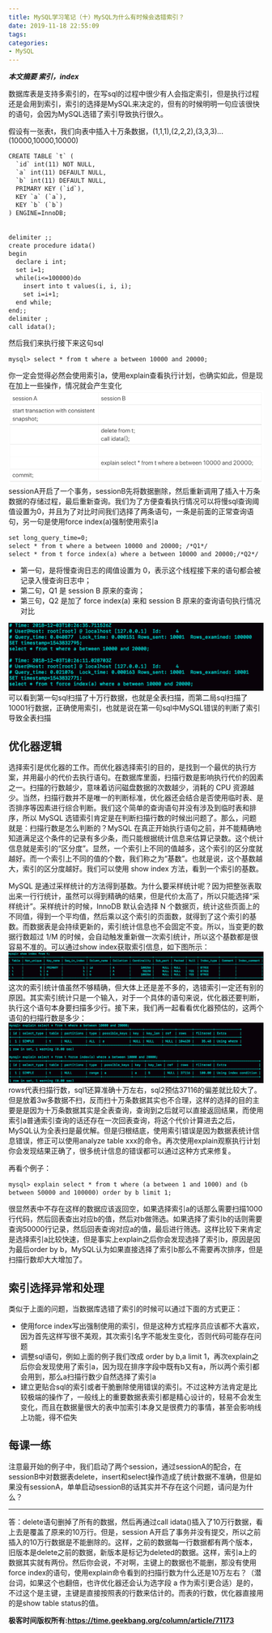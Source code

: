 ```yaml
---
title: MySQL学习笔记（十）MySQL为什么有时候会选错索引？
date: 2019-11-18 22:55:09
tags: 
categories:
- MySQL
---
```


***本文摘要 索引，index***

<!--more-->

数据库表是支持多索引的，在写sql的过程中很少有人会指定索引，但是执行过程还是会用到索引，索引的选择是MySQL来决定的，但有的时候明明一句应该很快的语句，会因为MySQL选错了索引导致执行很久。

假设有一张表t，我们向表中插入十万条数据，(1,1,1),(2,2,2),(3,3,3)...(10000,10000,10000)
```
CREATE TABLE `t` (
  `id` int(11) NOT NULL,
  `a` int(11) DEFAULT NULL,
  `b` int(11) DEFAULT NULL,
  PRIMARY KEY (`id`),
  KEY `a` (`a`),
  KEY `b` (`b`)
) ENGINE=InnoDB;


delimiter ;;
create procedure idata()
begin
  declare i int;
  set i=1;
  while(i<=100000)do
    insert into t values(i, i, i);
    set i=i+1;
  end while;
end;;
delimiter ;
call idata();
```
然后我们来执行接下来这句sql
```
mysql> select * from t where a between 10000 and 20000;
```
你一定会觉得必然会使用索引a，使用explain查看执行计划，也确实如此，但是现在加上一些操作，情况就会产生变化
![](/image/invalid-index1.jpg)
sessionA开启了一个事务，sessionB先将数据删除，然后重新调用了插入十万条数据的存储过程，最后重新查询。我们为了方便查看执行情况可以将慢sql查询阈值设置为0，并且为了对比时间我们选择了两条语句，一条是前面的正常查询语句，另一句是使用force index(a)强制使用索引a
```
set long_query_time=0;
select * from t where a between 10000 and 20000; /*Q1*/
select * from t force index(a) where a between 10000 and 20000;/*Q2*/
```
* 第一句，是将慢查询日志的阈值设置为 0，表示这个线程接下来的语句都会被记录入慢查询日志中；
* 第二句，Q1 是 session B 原来的查询；
* 第三句，Q2 是加了 force index(a) 来和 session B 原来的查询语句执行情况对比

![](/image/invalid-index2.jpg)
可以看到第一句sql扫描了十万行数据，也就是全表扫描，而第二局sql扫描了10001行数据，正确使用索引，也就是说在第一句sql中MySQL错误的判断了索引导致全表扫描

## 优化器逻辑
选择索引是优化器的工作。而优化器选择索引的目的，是找到一个最优的执行方案，并用最小的代价去执行语句。在数据库里面，扫描行数是影响执行代价的因素之一。扫描的行数越少，意味着访问磁盘数据的次数越少，消耗的 CPU 资源越少。当然，扫描行数并不是唯一的判断标准，优化器还会结合是否使用临时表、是否排序等因素进行综合判断。我们这个简单的查询语句并没有涉及到临时表和排序，所以 MySQL 选错索引肯定是在判断扫描行数的时候出问题了。那么，问题就是：扫描行数是怎么判断的？MySQL 在真正开始执行语句之前，并不能精确地知道满足这个条件的记录有多少条，而只能根据统计信息来估算记录数。这个统计信息就是索引的“区分度”。显然，一个索引上不同的值越多，这个索引的区分度就越好。而一个索引上不同的值的个数，我们称之为“基数”。也就是说，这个基数越大，索引的区分度越好。我们可以使用 show index 方法，看到一个索引的基数。

MySQL 是通过采样统计的方法得到基数。为什么要采样统计呢？因为把整张表取出来一行行统计，虽然可以得到精确的结果，但是代价太高了，所以只能选择“采样统计”。采样统计的时候，InnoDB 默认会选择 N 个数据页，统计这些页面上的不同值，得到一个平均值，然后乘以这个索引的页面数，就得到了这个索引的基数。而数据表是会持续更新的，索引统计信息也不会固定不变。所以，当变更的数据行数超过 1/M 的时候，会自动触发重新做一次索引统计，所以这个基数都是很容易不准的。可以通过show index获取索引信息，如下图所示：
![](/image/invalid-index3.jpg)
这次的索引统计值虽然不够精确，但大体上还是差不多的，选错索引一定还有别的原因。其实索引统计只是一个输入，对于一个具体的语句来说，优化器还要判断，执行这个语句本身要扫描多少行。接下来，我们再一起看看优化器预估的，这两个语句的扫描行数是多少：
![](/image/invalid-index4.jpg)
rows代表扫描行数，sql1还算准确十万左右，sql2预估37116的偏差就比较大了。但是放着3w多数据不扫，反而扫十万条数据其实也不合理，这样的选择的目的主要是是因为十万条数据其实是全表查询，查询到之后就可以直接返回结果，而使用索引a普通索引查询的话还存在一次回表查询，将这个代价计算进去之后，MySQL认为全表扫是最优解。但是归根结底，使用索引错误是因为数据表统计信息错误，修正可以使用analyze table xxx的命令。再次使用explain观察执行计划你会发现结果正确了，很多统计信息的错误都可以通过这种方式来修复。

再看个例子：
```
mysql> explain select * from t where (a between 1 and 1000) and (b between 50000 and 100000) order by b limit 1;
```
很显然表中不存在这样的数据应该返回空，如果选择索引a的话那么需要扫描1000行代码，然后回表查出对应b的值，然后对b做筛选。如果选择了索引b的话则需要查询50000行记录，然后回表查询对应a的值，最后进行筛选。这样比较下来肯定是选择索引a比较快速，但是事实上explain之后你会发现选择了索引b，原因是因为最后order by b，MySQL认为如果直接选择了索引b那么不需要再次排序，但是扫描行数却大大增加了。

## 索引选择异常和处理
类似于上面的问题，当数据库选错了索引的时候可以通过下面的方式更正：
* 使用force index写出强制使用的索引，但是这种方式程序员应该都不大喜欢，因为首先这样写很不美观，其次索引名字不能发生变化，否则代码可能存在问题
* 调整sql语句，例如上面的例子我们改成 order by b,a limit 1，再次explain之后你会发现使用了索引a，因为现在排序字段中既有b又有a，所以两个索引都会用到，那么a扫描行数少自然选择了索引a
* 建立更贴合sql的索引或者干脆删除使用错误的索引。不过这种方法肯定是比较极端的操作了，一般线上的重要数据表索引都是精心设计的，轻易不会发生变化，而且在数据量很大的表中加索引本身又是很费力的事情，甚至会影响线上功能，得不偿失

## 每课一练
注意最开始的例子中，我们启动了两个session，通过sessionA的配合，在sessionB中对数据表delete，insert和select操作造成了统计数据不准确，但是如果没有sessionA，单单启动sessionB的话其实并不存在这个问题，请问是为什么？




-------------
答：delete语句删掉了所有的数据，然后再通过call idata()插入了10万行数据，看上去是覆盖了原来的10万行。但是，session A开启了事务并没有提交，所以之前插入的10万行数据是不能删除的。这样，之前的数据每一行数据都有两个版本，旧版本是delete之前的数据，新版本是标记为deleted的数据。这样，索引a上的数据其实就有两份。然后你会说，不对啊，主键上的数据也不能删，那没有使用force index的语句，使用explain命令看到的扫描行数为什么还是10万左右？（潜台词，如果这个也翻倍，也许优化器还会认为选字段 a 作为索引更合适）是的，不过这个是主键，主键是直接按照表的行数来估计的。而表的行数，优化器直接用的是show table status的值。

**极客时间版权所有:https://time.geekbang.org/column/article/71173**